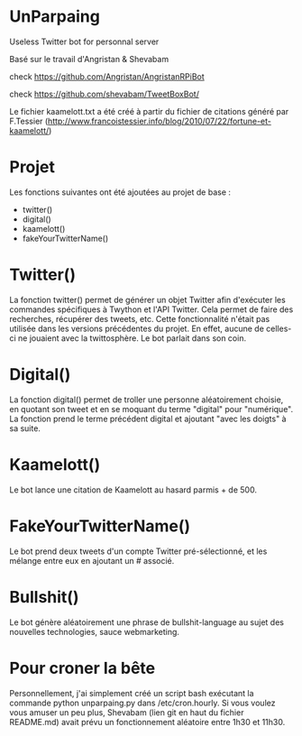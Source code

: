 # UnParpaing
Useless Twitter bot for personnal server

Basé sur le travail d'Angristan & Shevabam

check https://github.com/Angristan/AngristanRPiBot

check https://github.com/shevabam/TweetBoxBot/

Le fichier kaamelott.txt a été créé à partir du fichier de citations généré par F.Tessier (http://www.francoistessier.info/blog/2010/07/22/fortune-et-kaamelott/)

# Projet
Les fonctions suivantes ont été ajoutées au projet de base :
- twitter()
- digital()
- kaamelott()
- fakeYourTwitterName()

# Twitter()
La fonction twitter() permet de générer un objet Twitter afin d'exécuter les commandes spécifiques à Twython et l'API Twitter. Cela permet de faire des recherches, récupérer des tweets, etc. Cette fonctionnalité n'était pas utilisée dans les versions précédentes du projet. En effet, aucune de celles-ci ne jouaient avec la twittosphère. Le bot parlait dans son coin.

# Digital()
La fonction digital() permet de troller une personne aléatoirement choisie, en quotant son tweet et en se moquant du terme "digital" pour "numérique". La fonction prend le terme précédent digital et ajoutant "avec les doigts" à sa suite.

# Kaamelott()
Le bot lance une citation de Kaamelott au hasard parmis + de 500.

# FakeYourTwitterName()
Le bot prend deux tweets d'un compte Twitter pré-sélectionné, et les mélange entre eux en ajoutant un # associé.

# Bullshit()
Le bot génère aléatoirement une phrase de bullshit-language au sujet des nouvelles technologies, sauce webmarketing.

# Pour croner la bête
Personnellement, j'ai simplement créé un script bash exécutant la commande python unparpaing.py dans /etc/cron.hourly. Si vous voulez vous amuser un peu plus, Shevabam (lien git en haut du fichier README.md) avait prévu un fonctionnement aléatoire entre 1h30 et 11h30.

